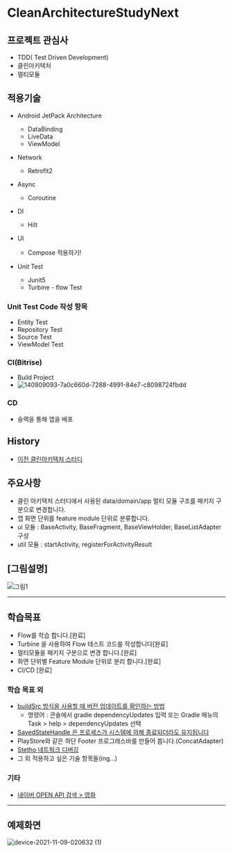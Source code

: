 # CleanArchitectureStudyNext

## 프로젝트 관심사
- TDD( Test Driven Development)
- 클린아키텍처
- 멀티모듈

## 적용기술
- Android JetPack Architecture
    - DataBinding
    - LiveData
    - ViewModel

- Network
  - Retrofit2

- Async
  - Coroutine

- DI
  - Hilt

- UI
  - Compose 적용하기!

- Unit Test
    - Junit5
    - Turbine - flow Test

### Unit Test Code 작성 항목
- Entity Test
- Repository Test
- Source Test
- ViewModel Test

### CI(Bitrise)
- Build Project
- ![140909093-7a0c660d-7288-4991-84e7-c8098724fbdd](https://user-images.githubusercontent.com/7857824/140920679-0e5115c3-61db-48dd-9419-68534650e398.png)

### CD
- 슬랙을 통해 앱을 배포

## History
- [이전 클린아키텍처 스터디](https://github.com/ParkChan/CleanArchitectureStudy/blob/master/README.md)

## 주요사항
- 클린 아키텍처 스터디에서 사용된 data/domain/app 멀티 모듈 구조를 패키지 구분으로 변경합니다.
- 앱 화면 단위를 feature module 단위로 분류합니다.
- ui 모듈 : BaseActivity, BaseFragment, BaseViewHolder, BaseListAdapter 구성
- util 모듈 : startActivity, registerForActivityResult 

## [그림설명]
![그림1](https://user-images.githubusercontent.com/7857824/144235054-444c9824-5b66-4c02-9122-a56777621a7b.png)

---

## 학습목표
- Flow를 학습 합니다.[완료]
- Turbine 을 사용하여 Flow 테스트 코드를 작성합니다[완료]
- 멀티모듈을 패키지 구분으로 변경 합니다.[완료]
- 화면 단위별 Feature Module 단위로 분리 합니다.[완료]
- CI/CD [완료]


### 학습 목표 외
- [buildSrc 방식을 사용할 때 버전 업데이트를 확인하는 방법](https://medium.com/@kasem./how-to-check-version-updates-when-you-are-using-buildsrc-way-of-organizing-gradle-dependencies-5e659186c803)
  - 명령어 : 콘솔에서 gradle dependencyUpdates 입력 또는 Gradle 메뉴의 Task > help > dependencyUpdates 선택
- [SavedStateHandle 은 프로세스가 시스템에 의해 종료되더라도 유지됩니다](http://pluu.github.io/blog/android/2020/02/10/saved-state/)
- PlayStore와 같은 하단 Footer 프로그래스바를 만들어 봅니다.(ConcatAdapter)
- [Stetho 네트워크 디버깅](https://simplistic-order-30c.notion.site/2022-06-08-Stetho-DB-442d195042504c7b8826a67e03265f0f)  
- 그 외 적용하고 싶은 기술 항목들(ing...)

### 기타
- [네이버 OPEN API 검색 > 영화](https://developers.naver.com/docs/search/movie/)

---

## 예제화면
![device-2021-11-09-020632 (1)](https://user-images.githubusercontent.com/7857824/140786792-f2b9fa4b-5538-4312-9abd-d0ff23886c63.png)

